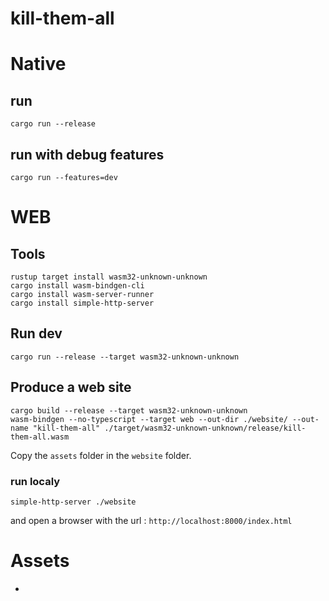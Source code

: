 # kill-them-all

# Native

## run 
```shell
cargo run --release
```

## run with debug features
```shell
cargo run --features=dev
```

# WEB

## Tools

```shell
rustup target install wasm32-unknown-unknown
cargo install wasm-bindgen-cli
cargo install wasm-server-runner
cargo install simple-http-server
```

## Run dev

```shell
cargo run --release --target wasm32-unknown-unknown
```

## Produce a web site

```shell
cargo build --release --target wasm32-unknown-unknown
wasm-bindgen --no-typescript --target web --out-dir ./website/ --out-name "kill-them-all" ./target/wasm32-unknown-unknown/release/kill-them-all.wasm
```
Copy the `assets` folder in the `website` folder.

### run localy

```shell
simple-http-server ./website
```

and open a browser with the url : `http://localhost:8000/index.html`

# Assets

- 